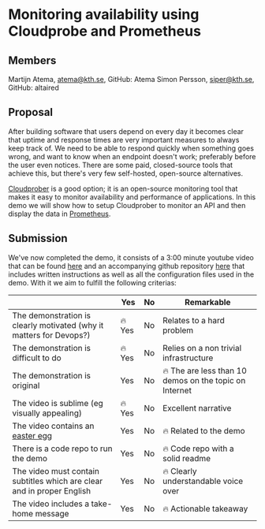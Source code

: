 # Monitoring availability using Cloudprobe and Prometheus

## Members

Martijn Atema, atema@kth.se, GitHub: Atema
Simon Persson, siper@kth.se, GitHub: altaired

## Proposal

After building software that users depend on every day it becomes clear that uptime and response times are very important measures to always keep track of. We need to be able to respond quickly when something goes wrong, and want to know when an endpoint doesn't work; preferably before the user even notices. There are some paid, closed-source tools that achieve this, but there's very few self-hosted, open-source alternatives.

[Cloudprober](https://cloudprober.org) is a good option; it is an open-source monitoring tool that makes it easy to monitor availability and performance of applications. In this demo we will show how to setup Cloudprober to monitor an API and then display the data in [Prometheus](https://prometheus.io).


## Submission
We've now completed the demo, it consists of a 3:00 minute youtube video that can be found [here]() and an accompanying github repository [here](https://github.com/Atema/Cloudprober-Demo) that includes written instructions as well as all the configuration files used in the demo. With it we aim to fulfill the following criterias:

|                                             | Yes | No | Remarkable |
|-------------------------------------------- | ----|----|-------------|
|The demonstration is clearly motivated (why it matters for Devops?) | 🔥 Yes | No | Relates to a hard problem |
|The demonstration is difficult to do | 🔥 Yes | No | Relies on a non trivial infrastructure |
|The demonstration is original | Yes | No | 🔥 The are less than 10 demos on the topic on Internet |
|The video is sublime (eg visually appealing) | 🔥 Yes | No | Excellent narrative |
|The video contains an [easter egg](https://github.com/OrkoHunter/python-easter-eggs) | Yes | No | 🔥 Related to the demo |
|There is a code repo to run the demo  | Yes | No | 🔥 Code repo with a solid readme |
|The video must contain subtitles which are clear and in proper English | Yes | No | 🔥 Clearly understandable voice over |
|The video includes a take-home message | Yes | No | 🔥 Actionable takeaway |
